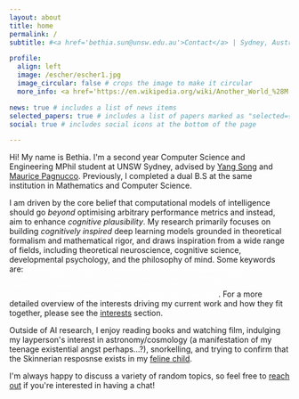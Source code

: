 ```yaml
---
layout: about
title: home
permalink: /
subtitle: #<a href='bethia.sun@unsw.edu.au'>Contact</a> | Sydney, Australia

profile:
  align: left
  image: /escher/escher1.jpg
  image_circular: false # crops the image to make it circular
  more_info: <a href='https://en.wikipedia.org/wiki/Another_World_%28M._C._Escher%29'>...'would you tell me, please, which way I ought to go from here?'</a>

news: true # includes a list of news items
selected_papers: true # includes a list of papers marked as "selected={true}"
social: true # includes social icons at the bottom of the page

---
```

Hi! My name is Bethia. I'm a second year Computer Science and Engineering MPhil student at UNSW Sydney, advised by [Yang Song](https://cgi.cse.unsw.edu.au/~ysong/) and [Maurice Pagnucco](https://cgi.cse.unsw.edu.au/~morri/). Previously, I completed a dual B.S at the same institution in Mathematics and Computer Science. 

I am driven by the core belief that computational models of intelligence should go <i>beyond</i> optimising arbitrary performance metrics and instead, aim to enhance <i>cognitive plausibility</i>. My research primarily focuses on building <i>cognitively inspired</i> deep learning models grounded in theoretical formalism and mathematical rigor, and draws inspiration from a wide range of fields, including theoretical neuroscience, cognitive science, developmental psychology, and the philosophy of mind. Some keywords are: <span style="color:#ffffffd1; font-family:monospace; font-size:0.75rem;"><i>computational cognitive science, hyperdimensional computing, vector symbolic architectures, tensor product representations, learning as Bayesian program induction, program synthesis, intrinsic curiosity, empiricism vs nativism, embodied learning</i></span>. For a more detailed overview of the interests driving my current work and how they fit together, please see the <a href="/interests">interests</a> section. 

Outside of AI research, I enjoy reading books and watching film, indulging my layperson's interest in astronomy/cosmology (a manifestation of my teenage existential angst perhaps...?), snorkelling, and trying to confirm that the Skinnerian resposnse exists in my <a href="/child">feline child</a>.

I'm always happy to discuss a variety of random topics, so feel free to <a href="mailto:bethia.sun@unsw.edu.au">reach out</a> if you're interested in having a chat!